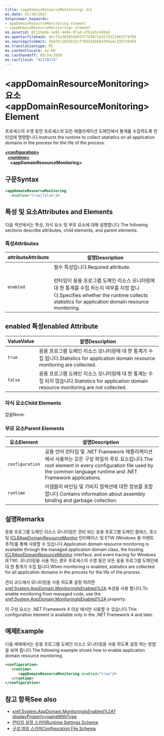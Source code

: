 ```yaml
---
title: <appDomainResourceMonitoring> 요소
ms.date: 03/30/2017
helpviewer_keywords:
- appDomainResourceMonitoring element
- <appDomainResourceMonitoring> element
ms.assetid: 02119ab6-1e91-448e-97ad-e7b2e5c4bbbd
ms.openlocfilehash: 9ecf2e382b5d483377df871835793219b3f74760
ms.sourcegitcommit: 5b475c1855b32cf78d2d1bbb4295e4c236f39464
ms.translationtype: MT
ms.contentlocale: ko-KR
ms.lasthandoff: 09/24/2020
ms.locfileid: "91170274"
---
```

# <a name="appdomainresourcemonitoring-element"></a><span data-ttu-id="776d9-102">\<appDomainResourceMonitoring> 요소</span><span class="sxs-lookup"><span data-stu-id="776d9-102">\<appDomainResourceMonitoring> Element</span></span>

<span data-ttu-id="776d9-103">프로세스의 수명 동안 프로세스의 모든 애플리케이션 도메인에서 통계를 수집하도록 런타임에 명령합니다.</span><span class="sxs-lookup"><span data-stu-id="776d9-103">Instructs the runtime to collect statistics on all application domains in the process for the life of the process.</span></span>  
  
[**\<configuration>**](../configuration-element.md)\
&nbsp;&nbsp;[**\<runtime>**](runtime-element.md)\
&nbsp;&nbsp;&nbsp;&nbsp;**\<appDomainResourceMonitoring>**  
  
## <a name="syntax"></a><span data-ttu-id="776d9-104">구문</span><span class="sxs-lookup"><span data-stu-id="776d9-104">Syntax</span></span>  
  
```xml  
<appDomainResourceMonitoring
   enabled="true|false"/>  
```  
  
## <a name="attributes-and-elements"></a><span data-ttu-id="776d9-105">특성 및 요소</span><span class="sxs-lookup"><span data-stu-id="776d9-105">Attributes and Elements</span></span>  

 <span data-ttu-id="776d9-106">다음 섹션에서는 특성, 자식 요소 및 부모 요소에 대해 설명합니다.</span><span class="sxs-lookup"><span data-stu-id="776d9-106">The following sections describe attributes, child elements, and parent elements.</span></span>  
  
### <a name="attributes"></a><span data-ttu-id="776d9-107">특성</span><span class="sxs-lookup"><span data-stu-id="776d9-107">Attributes</span></span>  
  
|<span data-ttu-id="776d9-108">attribute</span><span class="sxs-lookup"><span data-stu-id="776d9-108">Attribute</span></span>|<span data-ttu-id="776d9-109">설명</span><span class="sxs-lookup"><span data-stu-id="776d9-109">Description</span></span>|  
|---------------|-----------------|  
|`enabled`|<span data-ttu-id="776d9-110">필수 특성입니다.</span><span class="sxs-lookup"><span data-stu-id="776d9-110">Required attribute.</span></span><br /><br /> <span data-ttu-id="776d9-111">런타임이 응용 프로그램 도메인 리소스 모니터링에 대 한 통계를 수집 하는지 여부를 지정 합니다.</span><span class="sxs-lookup"><span data-stu-id="776d9-111">Specifies whether the runtime collects statistics for application domain resource monitoring.</span></span>|  
  
## <a name="enabled-attribute"></a><span data-ttu-id="776d9-112">enabled 특성</span><span class="sxs-lookup"><span data-stu-id="776d9-112">enabled Attribute</span></span>  
  
|<span data-ttu-id="776d9-113">Value</span><span class="sxs-lookup"><span data-stu-id="776d9-113">Value</span></span>|<span data-ttu-id="776d9-114">설명</span><span class="sxs-lookup"><span data-stu-id="776d9-114">Description</span></span>|  
|-----------|-----------------|  
|`true`|<span data-ttu-id="776d9-115">응용 프로그램 도메인 리소스 모니터링에 대 한 통계가 수집 됩니다.</span><span class="sxs-lookup"><span data-stu-id="776d9-115">Statistics for application domain resource monitoring are collected.</span></span>|  
|`false`|<span data-ttu-id="776d9-116">응용 프로그램 도메인 리소스 모니터링에 대 한 통계는 수집 되지 않습니다.</span><span class="sxs-lookup"><span data-stu-id="776d9-116">Statistics for application domain resource monitoring are not collected.</span></span>|  
  
### <a name="child-elements"></a><span data-ttu-id="776d9-117">자식 요소</span><span class="sxs-lookup"><span data-stu-id="776d9-117">Child Elements</span></span>  

 <span data-ttu-id="776d9-118">없음</span><span class="sxs-lookup"><span data-stu-id="776d9-118">None.</span></span>  
  
### <a name="parent-elements"></a><span data-ttu-id="776d9-119">부모 요소</span><span class="sxs-lookup"><span data-stu-id="776d9-119">Parent Elements</span></span>  
  
|<span data-ttu-id="776d9-120">요소</span><span class="sxs-lookup"><span data-stu-id="776d9-120">Element</span></span>|<span data-ttu-id="776d9-121">설명</span><span class="sxs-lookup"><span data-stu-id="776d9-121">Description</span></span>|  
|-------------|-----------------|  
|`configuration`|<span data-ttu-id="776d9-122">공용 언어 런타임 및 .NET Framework 애플리케이션에서 사용하는 모든 구성 파일의 루트 요소입니다.</span><span class="sxs-lookup"><span data-stu-id="776d9-122">The root element in every configuration file used by the common language runtime and .NET Framework applications.</span></span>|  
|`runtime`|<span data-ttu-id="776d9-123">어셈블리 바인딩 및 가비지 컬렉션에 대한 정보를 포함합니다.</span><span class="sxs-lookup"><span data-stu-id="776d9-123">Contains information about assembly binding and garbage collection.</span></span>|  
  
## <a name="remarks"></a><span data-ttu-id="776d9-124">설명</span><span class="sxs-lookup"><span data-stu-id="776d9-124">Remarks</span></span>  

 <span data-ttu-id="776d9-125">응용 프로그램 도메인 리소스 모니터링은 관리 되는 응용 프로그램 도메인 클래스, 호스팅 [ICLRAppDomainResourceMonitor](../../../unmanaged-api/hosting/iclrappdomainresourcemonitor-interface.md) 인터페이스 및 ETW (Windows 용 이벤트 추적)를 통해 사용할 수 있습니다.</span><span class="sxs-lookup"><span data-stu-id="776d9-125">Application domain resource monitoring is available through the managed application domain class, the hosting [ICLRAppDomainResourceMonitor](../../../unmanaged-api/hosting/iclrappdomainresourcemonitor-interface.md) interface, and event tracing for Windows (ETW).</span></span> <span data-ttu-id="776d9-126">모니터링을 사용 하는 경우 프로세스의 수명 동안 모든 응용 프로그램 도메인에 대 한 통계가 수집 됩니다.</span><span class="sxs-lookup"><span data-stu-id="776d9-126">When monitoring is enabled, statistics are collected for all application domains in the process for the life of the process.</span></span>  
  
 <span data-ttu-id="776d9-127">관리 코드에서 모니터링을 사용 하도록 설정 하려면 <xref:System.AppDomain.MonitoringIsEnabled%2A> 속성을 사용 합니다.</span><span class="sxs-lookup"><span data-stu-id="776d9-127">To enable monitoring from managed code, use the <xref:System.AppDomain.MonitoringIsEnabled%2A> property.</span></span>  
  
 <span data-ttu-id="776d9-128">이 구성 요소는 .NET Framework 4 이상 에서만 사용할 수 있습니다.</span><span class="sxs-lookup"><span data-stu-id="776d9-128">This configuration element is available only in the .NET Framework 4 and later.</span></span>  
  
## <a name="example"></a><span data-ttu-id="776d9-129">예제</span><span class="sxs-lookup"><span data-stu-id="776d9-129">Example</span></span>  

 <span data-ttu-id="776d9-130">다음 예제에서는 응용 프로그램 도메인 리소스 모니터링을 사용 하도록 설정 하는 방법을 보여 줍니다.</span><span class="sxs-lookup"><span data-stu-id="776d9-130">The following example shows how to enable application domain resource monitoring.</span></span>  
  
```xml  
<configuration>  
   <runtime>  
      <appDomainResourceMonitoring enabled="true"/>  
   </runtime>  
</configuration>  
```  
  
## <a name="see-also"></a><span data-ttu-id="776d9-131">참고 항목</span><span class="sxs-lookup"><span data-stu-id="776d9-131">See also</span></span>

- <xref:System.AppDomain.MonitoringIsEnabled%2A?displayProperty=nameWithType>
- [<span data-ttu-id="776d9-132">런타임 설정 스키마</span><span class="sxs-lookup"><span data-stu-id="776d9-132">Runtime Settings Schema</span></span>](index.md)
- [<span data-ttu-id="776d9-133">구성 파일 스키마</span><span class="sxs-lookup"><span data-stu-id="776d9-133">Configuration File Schema</span></span>](../index.md)
